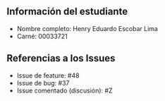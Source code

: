 ## Información del estudiante

- Nombre completo: Henry Eduardo Escobar Lima
- Carné: 00033721

## Referencias a los Issues

- Issue de feature: #48
- Issue de bug: #37
- Issue comentado (discusión): #Z
